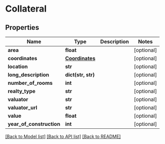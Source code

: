 # Collateral

## Properties
Name | Type | Description | Notes
------------ | ------------- | ------------- | -------------
**area** | **float** |  | [optional] 
**coordinates** | [**Coordinates**](Coordinates.md) |  | [optional] 
**location** | **str** |  | [optional] 
**long_description** | **dict(str, str)** |  | [optional] 
**number_of_rooms** | **int** |  | [optional] 
**realty_type** | **str** |  | [optional] 
**valuator** | **str** |  | [optional] 
**valuator_url** | **str** |  | [optional] 
**value** | **float** |  | [optional] 
**year_of_construction** | **int** |  | [optional] 

[[Back to Model list]](../README.md#documentation-for-models) [[Back to API list]](../README.md#documentation-for-api-endpoints) [[Back to README]](../README.md)


